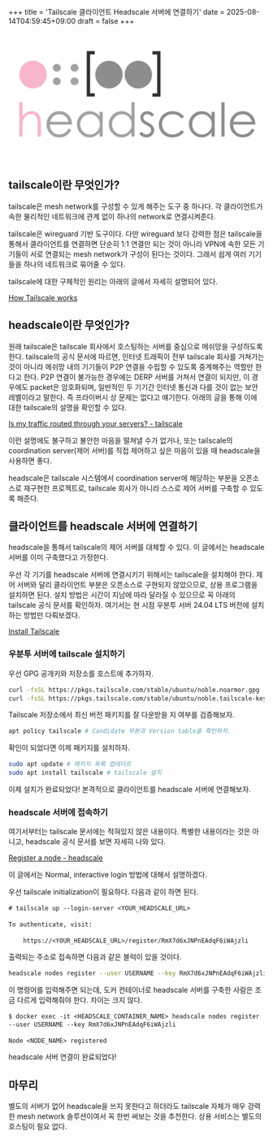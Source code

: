 +++
title = 'Tailscale 클라이언트 Headscale 서버에 연결하기'
date = 2025-08-14T04:59:45+09:00
draft = false
+++

![썸네일 사진](featured.png)

## tailscale이란 무엇인가?

tailscale은 mesh network를 구성할 수 있게 해주는 도구 중 하나다. 각 클라이언트가 속한 물리적인 네트워크에 관계 없이 하나의 network로 연결시켜준다. 

tailscale은 wireguard 기반 도구이다. 다만 wireguard 보다 강력한 점은 tailscale을 통해서 클라이언트를 연결하면 단순히 1:1 연결만 되는 것이 아니라 VPN에 속한 모든 기기들이 서로 연결되는 mesh network가 구성이 된다는 것이다. 그래서 쉽게 여러 기기들을 하나의 네트워크로 묶어줄 수 있다.

tailscale에 대한 구체적인 원리는 아래의 글에서 자세히 설명되어 있다.

[How Tailscale works](https://tailscale.com/blog/how-tailscale-works)

## headscale이란 무엇인가?

원래 tailscale은 tailscale 회사에서 호스팅하는 서버를 중심으로 메쉬망을 구성하도록 한다. tailscale의 공식 문서에 따르면, 인터넷 트래픽이 전부 tailscale 회사를 거쳐가는 것이 아니라 메쉬망 내의 기기들이 P2P 연결을 수립할 수 있도록 중계해주는 역할만 한다고 한다. P2P 연결이 불가능한 경우에는 DERP 서버를 거쳐서 연결이 되지만, 이 경우에도 packet은 암호화되며, 일반적인 두 기기간 인터넷 통신과 다를 것이 없는 보안 레벨이라고 말한다.  즉 프라이버시 상 문제는 없다고 얘기한다. 아래의 글을 통해 이에 대한 tailscale의 설명을 확인할 수 있다.

[Is my traffic routed through your servers? - tailscale](https://tailscale.com/kb/1094/is-all-traffic-routed-through-tailscale)

이런 설명에도 불구하고 불안한 마음을 떨쳐낼 수가 없거나, 또는 tailscale의 coordination server(제어 서버)를 직접 제어하고 싶은 마음이 있을 때 headscale을 사용하면 좋다.

headscale은 tailscale 시스템에서 coordination server에 해당하는 부분을 오픈소스로 재구현한 프로젝트로,  tailscale 회사가 아니라 스스로 제어 서버를 구축할 수 있도록 해준다.

## 클라이언트를 headscale 서버에 연결하기

headscale을 통해서 tailscale의 제어 서버를 대체할 수 있다. 이 글에서는 headscale 서버를 이미 구축했다고 가정한다.

우선 각 기기를 headscale 서버에 연결시키기 위해서는 tailscale을 설치해야 한다. 
제어 서버와 달리 클라이언트 부분은 오픈소스로 구현되지 않았으므로, 상용 프로그램을 설치하면 된다. 설치 방법은 시간이 지남에 따라 달라질 수 있으므로 꼭 아래의 tailscale 공식 문서를 확인하자. 여기서는 현 시점 우분투 서버 24.04 LTS 버전에 설치하는 방법만 다뤄보겠다.

[Install Tailscale](https://tailscale.com/kb/1347/installation)

### 우분투 서버에 tailscale 설치하기 

우선 GPG 공개키와 저장소를 호스트에 추가하자.

```bash
curl -fsSL https://pkgs.tailscale.com/stable/ubuntu/noble.noarmor.gpg | sudo tee /usr/share/keyrings/tailscale-archive-keyring.gpg >/dev/null # GPG 공개키(서명키) 다운로드
curl -fsSL https://pkgs.tailscale.com/stable/ubuntu/noble.tailscale-keyring.list | sudo tee /etc/apt/sources.list.d/tailscale.list # Tailscale 저장소 설정 파일 다운로드
```

Tailscale 저장소에서 최신 버전 패키지를 잘 다운받을 지 여부를 검증해보자.

```bash
apt policy tailscale # Candidate 부분과 Version table을 확인하자.
```

확인이 되었다면 이제 패키지를 설치하자.

```bash
sudo apt update # 패키지 목록 업데이트
sudo apt install tailscale # tailscale 설치
```

이제 설치가 완료되었다! 본격적으로 클라이언트를 headscale 서버에 연결해보자.

### headscale 서버에 접속하기

여기서부터는 tailscale 문서에는 적혀있지 않은 내용이다. 특별한 내용이라는 것은 아니고, headscale 공식 문서를 보면 자세히 나와 있다. 

[Register a node - headscale](https://headscale.net/stable/usage/getting-started/#register-a-node)

이 글에서는 Normal, interactive login 방법에 대해서 설명하겠다.

우선 tailscale initialization이 필요하다. 다음과 같이 하면 된다.

```console
# tailscale up --login-server <YOUR_HEADSCALE_URL> 

To authenticate, visit:

	https://<YOUR_HEADSCALE_URL>/register/RmX7d6xJNPnEAdqF6iWAjzli
```

출력되는 주소로 접속하면 다음과 같은 블럭이 있을 것이다.

```bash
headscale nodes register --user USERNAME --key RmX7d6xJNPnEAdqF6iWAjzli
```

이 명령어를 입력해주면 되는데, 도커 컨테이너로 headscale 서버를 구축한 사람은 조금 다르게 입력해줘야 한다. 차이는 크지 않다.

```console
$ docker exec -it <HEADSCALE_CONTAINER_NAME> headscale nodes register --user USERNAME --key RmX7d6xJNPnEAdqF6iWAjzli

Node <NODE_NAME> registered
```

headscale 서버 연결이 완료되었다!

## 마무리

별도의 서버가 없어 headscale을 쓰지 못한다고 하더라도 tailscale 자체가 매우 강력한 mesh network 솔루션이여서 꼭 한번 써보는 것을 추천한다. 상용 서비스는 별도의 호스팅이 필요 없다.
